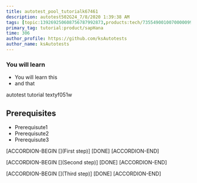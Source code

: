 ```yaml
---
title: autotest_pool_tutorialk67461
description: autotest502G24_7/8/2020 1:39:38 AM
tags: [topic:139269250608756787992873,products:tech/73554900100700000996,tutorial:experience/advanced]
primary_tag: tutorial:product/sapHana
time: 306
author_profile: https://github.com/ksAutotests
author_name: ksAutotests
---
```

### You will learn
- You will learn this
- and that

autotest tutorial textyf051w

## Prerequisites
- Prerequisute1
- Prerequisute2
- Prerequisute3

[ACCORDION-BEGIN [](First step)]
[DONE]
[ACCORDION-END]

[ACCORDION-BEGIN [](Second step)]
[DONE]
[ACCORDION-END]

[ACCORDION-BEGIN [](Third step)]
[DONE]
[ACCORDION-END]

